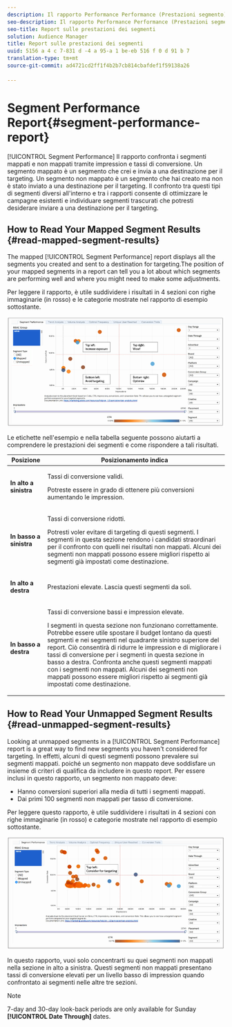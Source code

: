 ```yaml
---
description: Il rapporto Performance Performance (Prestazioni segmento) confronta i segmenti mappati e non mappati tramite impression e tassi di conversione. Un segmento mappato è un segmento che crei e invia a una destinazione per il targeting. Un segmento non mappato è un segmento che hai creato ma non è stato inviato a una destinazione per il targeting. Il confronto tra questi tipi di segmenti diversi all'interno e tra i rapporti consente di ottimizzare le campagne esistenti e individuare segmenti trascurati che potresti desiderare inviare a una destinazione per il targeting.
seo-description: Il rapporto Performance Performance (Prestazioni segmento) confronta i segmenti mappati e non mappati tramite impression e tassi di conversione. Un segmento mappato è un segmento che crei e invia a una destinazione per il targeting. Un segmento non mappato è un segmento che hai creato ma non è stato inviato a una destinazione per il targeting. Il confronto tra questi tipi di segmenti diversi all'interno e tra i rapporti consente di ottimizzare le campagne esistenti e individuare segmenti trascurati che potresti desiderare inviare a una destinazione per il targeting.
seo-title: Report sulle prestazioni dei segmenti
solution: Audience Manager
title: Report sulle prestazioni dei segmenti
uuid: 5156 a 4 c 7-831 d -4 a 95-a 1 be-eb 516 f 0 d 91 b 7
translation-type: tm+mt
source-git-commit: ad4721cd2ff1f4b2b7cb814cbafdef1f59138a26

---
```



# Segment Performance Report{#segment-performance-report}

[!UICONTROL Segment Performance] Il rapporto confronta i segmenti mappati e non mappati tramite impression e tassi di conversione. Un segmento mappato è un segmento che crei e invia a una destinazione per il targeting. Un segmento non mappato è un segmento che hai creato ma non è stato inviato a una destinazione per il targeting. Il confronto tra questi tipi di segmenti diversi all'interno e tra i rapporti consente di ottimizzare le campagne esistenti e individuare segmenti trascurati che potresti desiderare inviare a una destinazione per il targeting.

## How to Read Your Mapped Segment Results {#read-mapped-segment-results}

The mapped [!UICONTROL Segment Performance] report displays all the segments you created and sent to a destination for targeting.The position of your mapped segments in a report can tell you a lot about which segments are performing well and where you might need to make some adjustments.

Per leggere il rapporto, è utile suddividere i risultati in 4 sezioni con righe immaginarie (in rosso) e le categorie mostrate nel rapporto di esempio sottostante.

![](assets/mapped-segment-performance.png)

Le etichette nell'esempio e nella tabella seguente possono aiutarti a comprendere le prestazioni dei segmenti e come rispondere a tali risultati.

<table id="table_A29253B30DFA4CD7B3B7C320DE0BDEA4"> 
 <thead> 
  <tr> 
   <th colname="col1" class="entry"> Posizione </th> 
   <th colname="col2" class="entry"> Posizionamento indica </th> 
  </tr> 
 </thead>
 <tbody> 
  <tr> 
   <td colname="col1"> <p> <b>In alto a sinistra</b> </p> </td> 
   <td colname="col2"> <p>Tassi di conversione validi. </p> <p>Potreste essere in grado di ottenere più conversioni aumentando le impression. </p> </td> 
  </tr> 
  <tr> 
   <td colname="col1"> <p> <b>In basso a sinistra</b> </p> </td> 
   <td colname="col2"> <p>Tassi di conversione ridotti. </p> <p>Potresti voler evitare di targeting di questi segmenti. I segmenti in questa sezione rendono i candidati straordinari per il confronto con quelli nei risultati non mappati. Alcuni dei segmenti non mappati possono essere migliori rispetto ai segmenti già impostati come destinazione. </p> </td> 
  </tr> 
  <tr> 
   <td colname="col1"> <p> <b>In alto a destra</b> </p> </td> 
   <td colname="col2"> <p>Prestazioni elevate. Lascia questi segmenti da soli. </p> </td> 
  </tr> 
  <tr> 
   <td colname="col1"> <p> <b>In basso a destra</b> </p> </td> 
   <td colname="col2"> <p>Tassi di conversione bassi e impression elevate. </p> <p>I segmenti in questa sezione non funzionano correttamente. Potrebbe essere utile spostare il budget lontano da questi segmenti e nei segmenti nel quadrante sinistro superiore del report. Ciò consentirà di ridurre le impression e di migliorare i tassi di conversione per i segmenti in questa sezione in basso a destra. Confronta anche questi segmenti mappati con i segmenti non mappati. Alcuni dei segmenti non mappati possono essere migliori rispetto ai segmenti già impostati come destinazione. </p> </td> 
  </tr> 
 </tbody> 
</table>

## How to Read Your Unmapped Segment Results {#read-unmapped-segment-results}

Looking at unmapped segments in a [!UICONTROL Segment Performance] report is a great way to find new segments you haven't considered for targeting. In effetti, alcuni di questi segmenti possono prevalere sui segmenti mappati. poiché un segmento non mappato deve soddisfare un insieme di criteri di qualifica da includere in questo report. Per essere inclusi in questo rapporto, un segmento non mappato deve:

* Hanno conversioni superiori alla media di tutti i segmenti mappati.
* Dai primi 100 segmenti non mappati per tasso di conversione.

Per leggere questo rapporto, è utile suddividere i risultati in 4 sezioni con righe immaginarie (in rosso) e categorie mostrate nel rapporto di esempio sottostante.

![](assets/unmapped-segment-performance.png)

In questo rapporto, vuoi solo concentrarti su quei segmenti non mappati nella sezione in alto a sinistra. Questi segmenti non mappati presentano tassi di conversione elevati per un livello basso di impression quando confrontato ai segmenti nelle altre tre sezioni.

>[!NOTE]
>
>7-day and 30-day look-back periods are only available for Sunday **[!UICONTROL Date Through]** dates.
